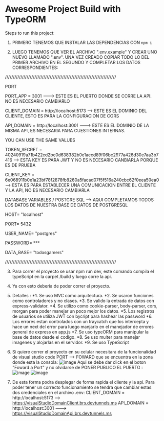 # Awesome Project Build with TypeORM

Steps to run this project:

1. PRIMERO TENEMOS QUE INSTALAR LAS DEPENDENCIAS CON  `npm i`

2. LUEGO TENEMOS QUE VER EL ARCHIVO ".env.example" Y CREAR UNO NUEVO LLAMADO ".env". UNA VEZ CREADO COPIAR TODO LO DEL PRIMER ARCHIVO EN EL SEGUNDO Y COMPLETAR LOS DATOS CORRESPONDIENTES:


 ////////////////////////////////////////////////////////////////////////

PORT 

PORT_APP = 3001 ---> ESTE ES EL PUERTO DONDE SE CORRE LA API. NO ES NECESARIO CAMBIARLO

CLIENT_DOMAIN = http://localhost:5173 --> ESTE ES EL DOMINIO DEL CLIENTE, ESTO ES PARA LA CONFIGURACION DE CORS

API_DOMAIN = http://localhost:3001  ---> ESTE ES EL DOMINIO DE LA MISMA API, ES NECESARIA PARA CUESTIONES INTERNAS.

YOU CAN USE THE SAME VALUES

TOKEN_SECRET = 40240919a71b422cd2bc0d638382b0e1accd89f06bc2977a426d30e7aa3b7416 --> ESTA  KEY ES PARA JWT Y NO ES NECESARIO CANBIARLA PORQUE ES DE PRUEBA

CLIENT_KEY = 6e068911b0e1a23bf78f2878fb8260a5facad07f5f516a240cbc62f0eea50ea0 --> ESTA ES PARA ESTABLECER UNA COMUNICACION ENTRE EL CLIENTE Y LA API, NO ES NECESARIO CAMBIARLA

DATABASE VARIABLES / POSTGRE SQL  --> AQUI COMPLETAMOS TODOS LOS DATOS DE NUESTRA BASE DE DATOS DE POSTGRESQL

HOST= "localhost"

PORT= 5432

USER_NAME= "postgres"

PASSWORD= ***

DATA_BASE= "todosgamers"

////////////////////////////////////////////////////////////////////////

3. Para correr el proyecto se usar npm run dev, este comando compila el typeScript en la carpet /build y luego corre la api. 

4. Ya con esto deberia de poder correr el proyecto.

5. Detalles :
*1. Se uso MVC como arquitectura.
*2. Se usaron funciones como controladores y no clases.
*3. Se valido la entrada de datos con express-validator.
*4. Se utilizo como cookie-parser, body-parser, cors, morgan para poder manejar un poco mejor los datos.
*5. Los registros  de usuarios se utiliza JWT con bycript para hashear las password
*6. Los errores estan controlados con un traycatch que los intercepta y hace un next del error para luego manjarlo en el manejador de errores general de express en app.js
*7. Se uso typeORM para manipular la base de datos desde el codigo.
*8. Se uso multer para manejar imagenes y alojarlas en el servidor.
*9. Se uso TypeScript

6. Si quiere correr el proyecto en su celular necesitara de la funcionalidad de visual studio code PORT --> FOWARD que se encuentra en la zona donde esta la consola:
![image](https://github.com/user-attachments/assets/d118f7cd-65b8-4d3c-83c6-d80795edf50e)
Aqui se debe dar click en el boton "Foward a Port" y no olvidarse de PONER PUBLICO EL PUERTO :
![image](https://github.com/user-attachments/assets/1473cc31-05da-4c7c-be8f-5a686dc7cd64)
![image](https://github.com/user-attachments/assets/adb63f21-ef90-43db-bd38-a04c34511ba7)

7. De esta forma podra desplegar de forma rapida el cliente y la api. Para poder tener un correcto funcionamiento se tendra que cambiar estas dos credenciales en el archivo .env:
CLIENT_DOMAIN = http://localhost:5173 --> https://visualStudioDomainClient.brs.devtunnels.ms
API_DOMAIN = http://localhost:3001  ---> https://visualStudioDomainApi.brs.devtunnels.ms



